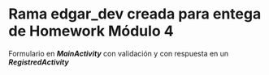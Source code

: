 # Rama edgar_dev creada para entega de Homework Módulo 4
Formulario en ***MainActivity*** con validación y con respuesta en un ***RegistredActivity***
